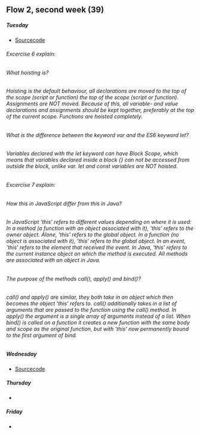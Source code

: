 
## Flow 2, second week (39)


##### Tuesday	
* [Sourcecode](https://github.com/Castau/Week39/tree/master/Tuesday)	
###### Excercise 6 explain:  
###### What hoisting is?  
###### Hoisting is the default behaviour, all declarations are moved to the top of the scope (script or function) the top of the scope (script or function). Assignments are NOT moved. Because of this, all variable- and value declarations and assignments should be kept together, preferably at the top of the current scope. Functions are hoisted completely. 

###### What is the difference between the keyword var and the ES6 keyword let?
###### Variables declared with the let keyword can have Block Scope, which means that variables declared inside a block {} can not be accessed from outside the block, unlike var. let and const variables are NOT hoisted. 

###### Excercise 7 explain: 
###### How this in JavaScript differ from this in Java?  
###### In JavaScript 'this' refers to different values depending on where it is used: In a method (a function with an object associated with it), 'this' refers to the owner object. Alone, 'this' refers to the global object. In a function (no object is associated with it), 'this' refers to the global object. In an event, 'this' refers to the element that received the event. In Java, 'this' refers to the current instance object on which the method is executed. All methods are associated with an object in Java. 

###### The purpose of the methods call(), apply() and bind()?
###### call() and apply() are similar, they both take in an object which then becomes the object 'this' refers to. call() additionally takes in a list of arguments that are passed to the function using the call() method. In apply() the argument is a single array of arguments instead of a list. When bind() is called on a function it creates a new function with the same body and scope as the original function, but with 'this' now permanently bound to the first argument of bind. 

##### Wednesday
* [Sourcecode](https://github.com/Castau/Week39/tree/master/Wednesday/src)	

##### Thursday	
* []()

##### Friday	
* []()
